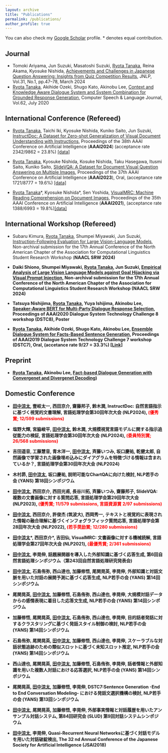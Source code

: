 ```yaml
---
layout: archive
title: "Publications"
permalink: /publications/
author_profile: true
---
```

You can also check my [Google Scholar](https://scholar.google.com/citations?user=WPMcd_sAAAAJ&hl=en) profile. * denotes equal contribution.

## Journal
- Tomoki Ariyama, Jun Suzuki, Masatoshi Suzuki, <u>Ryota Tanaka</u>, Reina Akama, Kyosuke Nishida, [Achievements and Challenges in Japanese Question Answering: Insights from Quiz Competition Results](https://www.jstage.jst.go.jp/article/jnlp/31/1/31_47/_pdf/-char/ja), JNLP, Vol.31, No.1, pp.47–78, March 2024
- <u>Ryota Tanaka</u>, Akihide Ozeki, Shugo Kato, Akinobu Lee, [Context and Knowledge Aware Dialogue System and System Combination for Grounded Response Generation](http://www.sciencedirect.com/science/article/pii/S0885230820300036), Computer Speech & Language Journal, Vol.62, July 2020


## International Conference (Refereed)  
- <u>Ryota Tanaka</u>, Taichi Iki, Kyosuke Nishida, Kuniko Saito, Jun Suzuki, [InstructDoc: A Dataset for Zero-shot Generalization of Visual Document
Understanding with Instructions](https://arxiv.org/abs/2401.13313), Proceedings of the 38th AAAI Conference on Artificial Intelligence (<b>AAAI2024</b>) (acceptance rate 2342/9862 = 23.8%) [[data]](https://github.com/nttmdlab-nlp/InstructDoc)

- <u>Ryota Tanaka</u>, Kyosuke Nishida, Kosuke Nishida, Taku Hasegawa, Itusmi Saito, Kuniko Saito, [SlideVQA: A Dataset for Document Visual Question Answering on Multiple Images](https://arxiv.org/abs/2301.04883), Proceedings of the 37th AAAI Conference on Artificial Intelligence (<b>AAAI2023</b>), Oral, (acceptance rate 1721/8777 = 19.6%) [[data]](https://github.com/nttmdlab-nlp/SlideVQA)

- <u>Ryota Tanaka</u>\*, Kyosuke Nishida\*, Sen Yoshida, [VisualMRC: Machine Reading Comprehension on Document Images](https://arxiv.org/abs/2101.11272), Proceedings of the 35th AAAI Conference on Artificial Intelligence (<b>AAAI2021</b>), (acceptance rate 1388/6993 = 19.8%)[[data]](https://github.com/nttmdlab-nlp/VisualMRC)


## International Workshop (Refereed)  
- Subaru Kimura, <u>Ryota Tanaka</u>, Shumpei Miyawaki, Jun Suzuki, [Instruction-Following Evaluation for Large Vision-Language Models](https://naacl2024-srw.github.io/accepted), Non-archival submission for the 17th Annual Conference of the North American Chapter of the Association for Computational Linguistics Student Research Workshop (<b>NAACL SRW 2024<b>)

- Daiki Shiono, Shumpei Miyawaki, <u>Ryota Tanaka</u>, Jun Suzuki, [Empirical Analysis of Large Vision Language Models against Goal Hijacking via Visual Prompt Injection](https://naacl2024-srw.github.io/accepted), Non-archival submission for the 17th Annual Conference of the North American Chapter of the Association for Computational Linguistics Student Research Workshop (<b>NAACL SRW 2024<b>)

- Tatsuya Nishijima, <u>Ryota Tanaka</u>, Yuya Ishijima, Akinobu Lee, [Speaker-Aware BERT for Multi-Party Dialogue Response Selection](https://sites.google.com/dstc.community/dstc8/aaai-20-workshop),
Proceedings of AAAI2020 Dialogue System Technology Challenge 8 workshop (<b>DSTC8</b>), Poster

- <u>Ryota Tanaka</u>, Akihide Ozeki, Shugo Kato, Akinobu Lee, [Ensemble Dialogue System for Facts-Based Sentence Generation](https://arxiv.org/pdf/1902.01529.pdf), Proceedings of AAAI2019 Dialogue System Technology Challenge 7 workshop (<b>DSTC7</b>), Oral, (accetance rate 9/27 = 33.3%) 
[[Link]](http://workshop.colips.org/dstc7/workshop.html)


## Preprint
- <u>Ryota Tanaka</u>, Akinobu Lee, [Fact-based Dialogue Generation with Convergenet and Divergenet Decoding](https://arxiv.org/abs/2005.03174))

## Domestic Conference
- <u>田中涼太</u>, 壹岐太一, 西田京介, 齋藤邦子, 鈴木潤, <b>InstructDoc: 自然言語指示に基づく視覚的文書理解</b>, 
言語処理学会第30回年次大会 (<b>NLP2024</b>), <span style="color: red; ">(優秀賞; 12/599 submissions)</span>

- 塩野大輝, 宮脇峻平, <u>田中涼太</u>, 鈴木潤, <b>大規模視覚言語モデルに関する指示追従能力の検証</b>, 
言語処理学会第30回年次大会 (<b>NLP2024</b>), <span style="color: red; ">(委員特別賞; 26/568 submissions)</span>

- 吉田遥音, 工藤慧音, 青木洋一, <u>田中涼太</u>, 斉藤いつみ, 坂口慶祐, 乾健太郎, <b>自然画像で学習された画像埋め込みにダイアグラムを特徴づける情報は含まれているか？</b>, 
言語処理学会第30回年次大会 (<b>NLP2024</b>)

- 木村昴, <u>田中涼太</u>, 坂口慶祐, <b>説明可能なChartQAに向けた検討</b>,
NLP若手の会 (<b>YANS</b>) 第18回シンポジウム

- <u>田中涼太</u>, 西田京介, 西田光甫, 長谷川拓, 斉藤いつみ, 齋藤邦子, <b>SlideVQA: 複数の文書画像に対する質問応答</b>, 
言語処理学会第29回年次大会 (<b>NLP2023</b>), <span style="color: red; ">(優秀賞; 11/579 submissions, 言語資源賞 2/97 submissions)</span>

- <u>田中涼太</u>, 西田京介, 許俊杰 (筑波大), 西岡秀一, <b>テキストと視覚的に表現された情報の融合理解に基づくインフォグラフィック質問応答</b>,
言語処理学会第28回年次大会 (<b>NLP2022</b>), <span style="color: red; ">(若手奨励賞; 12/280 submissions)</span>

- <u>田中涼太</u>\*, 西田京介\*, 吉田仙, <b>VisualMRC: 文書画像に対する機械読解</b>,
言語処理学会第27回年次大会 (<b>NLP2021</b>), <span style="color: red; ">(最優秀賞; 2/361 submissions)</span>

- <u>田中涼太</u>, 李晃伸, <b>話題展開器を導入した外部知識に基づく応答生成</b>,
第6回自然言語処理シンポジウム（第243回自然言語処理研究発表会)

- <u>田中涼太</u>, 石島侑弥, 西山達也, 加藤修悟, 尾関晃英, 李晃伸, <b>外部知識と対話文脈を用いた対話の展開予測に基づく応答生成</b>,
NLP若手の会 (<b>YANS</b>) 第14回シンポジウム

- 尾関晃英, <u>田中涼太</u>, 加藤修悟, 石島侑弥, 西山達也, 李晃伸, <b>大規模対話データからの感情表現に着目した応答文生成</b>,
NLP若手の会 (<b>YANS</b>) 第14回シンポジウム

- 加藤修悟, 尾関晃英, <u>田中涼太</u>, 石島侑弥, 西山達也, 李晃伸, <b>目的話者発話に対するクラスタリングに基づく発話スタイル制御の検討</b>,
NLP若手の会 (<b>YANS</b>) 第14回シンポジウム

- 石島侑弥, 尾関晃英, <u>田中涼太</u>, 加藤修悟, 西山達也, 李晃伸, <b>スケーラブルな対話状態追跡のための類似スロットに基づく未知スロット推定</b>,
NLP若手の会 (<b>YANS</b>) 第14回シンポジウム

- 西山達也, 尾関晃英, <u>田中涼太</u>, 加藤修悟, 石島侑弥, 李晃伸, <b>話者情報と外部知識を用いた複数人対話における応答選択</b>,
NLP若手の会 (<b>YANS</b>) 第14回シンポジウム

- 尾関晃英, <u>田中涼太</u>, 加藤修悟, 李晃伸, <b>DSTC7:Sentence Generation -End to End Conversation Modeling- における発話文選択機構の検討</b>,
NLP若手の会 (<b>YANS</b>) 第13回シンポジウム

- <u>田中涼太</u>, 尾関晃英, 加藤修悟, 李晃伸, <b>外部事実情報と対話履歴を用いたアンサンブル対話システム</b>,
第84回研究会 (<b>SLUD</b>) 第9回対話システムシンポジウム

- <u>田中涼太</u>, 李晃伸, <b>Quasi-Recurrent Neural Networksに基づく対話モデルを用いた対話破綻検出</b>,
The 32 nd Annual Conference of the Japanese Society for Artificial Intelligence (<b>JSAI2018</b>)

